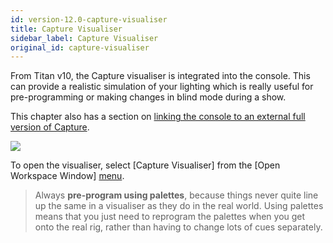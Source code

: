 ```yaml
---
id: version-12.0-capture-visualiser
title: Capture Visualiser
sidebar_label: Capture Visualiser
original_id: capture-visualiser
---
```


From Titan v10, the Capture visualiser is integrated into the console.
This can provide a realistic simulation of your lighting which is really
useful for pre-programming or making changes in blind mode during a
show.

This chapter also has a section on [linking the console to an external
full version of Capture](linking-the-console-to-stand-alone-capture).

![](/docs/images/image96.png)

To open the visualiser, select \[Capture Visualiser\] from the \[Open
Workspace Window\] [menu](../titan-basics/workspace-windows/#shortcuts-to-open-workspace-windows).

> Always **pre-program using palettes**, because things never quite line up the same in a visualiser as they do in the real world. Using palettes means that you just need to reprogram the palettes when you get onto the real rig, rather than having to change lots of cues separately.